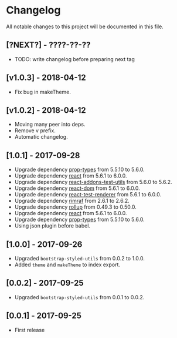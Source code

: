 # Changelog

All notable changes to this project will be documented in this file.

## [?NEXT?] - ????-??-??

- TODO: write changelog before preparing next tag

## [v1.0.3] - 2018-04-12

- Fix bug in makeTheme.

## [v1.0.2] - 2018-04-12

- Moving many peer into deps.
- Remove v prefix.
- Automatic changelog.

## [1.0.1] - 2017-09-28

- Upgrade dependency [prop-types](https://www.npmjs.com/package/prop-types) from 5.5.10 to 5.6.0.
- Upgrade dependency [react](https://www.npmjs.com/package/react) from 5.6.1 to 6.0.0.
- Upgrade dependency [react-addons-test-utils](https://www.npmjs.com/package/react-addons-test-utils) from 5.6.0 to 5.6.2.
- Upgrade dependency [react-dom](https://www.npmjs.com/package/react-dom) from 5.6.1 to 6.0.0.
- Upgrade dependency [react-test-renderer](https://www.npmjs.com/package/react-test-renderer) from 5.6.1 to 6.0.0.
- Upgrade dependency [rimraf](https://www.npmjs.com/package/rimraf) from 2.6.1 to 2.6.2.
- Upgrade dependency [rollup](https://www.npmjs.com/package/rollup) from 0.49.3 to 0.50.0.
- Upgrade dependency [react](https://www.npmjs.com/package/react) from 5.6.1 to 6.0.0.
- Upgrade dependency [prop-types](https://www.npmjs.com/package/prop-types) from 5.5.10 to 5.6.0.
- Using json plugin before babel.

## [1.0.0] - 2017-09-26

- Upgraded `bootstrap-styled-utils` from 0.0.2 to 1.0.0.
- Added `theme` and `makeTheme` to index export.

## [0.0.2] - 2017-09-25

- Upgraded `bootstrap-styled-utils` from 0.0.1 to 0.0.2.

## [0.0.1] - 2017-09-25

- First release
